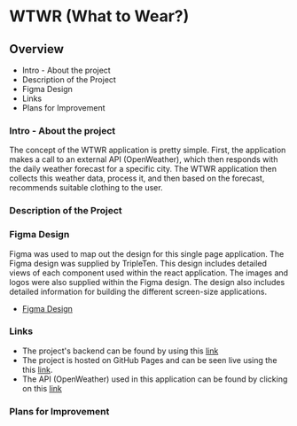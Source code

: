 # WTWR (What to Wear?)

## Overview

- Intro - About the project
- Description of the Project
- Figma Design
- Links
- Plans for Improvement

### Intro - About the project

The concept of the WTWR application is pretty simple. First, the application makes a call to an external API (OpenWeather), which then responds with the daily weather forecast for a specific city. The WTWR application then collects this weather data, process it, and then based on the forecast, recommends suitable clothing to the user.

### Description of the Project

### Figma Design

Figma was used to map out the design for this single page application. The Figma design was supplied by TripleTen. This design includes detailed views of each component used within the react application. The images and logos were also supplied within the Figma design. The design also includes detailed information for building the different screen-size applications.

- [Figma Design](https://www.figma.com/file/DTojSwldenF9UPKQZd6RRb/Sprint-10%3A-WTWR)

### Links

- The project's backend can be found by using this [link](https://github.com/mnunezsa95/se_project_express)
- The project is hosted on GitHub Pages and can be seen live using the this [link](https://www.wtwear.mooo.com/).
- The API (OpenWeather) used in this application can be found by clicking on this [link](https://openweathermap.org/)

### Plans for Improvement
